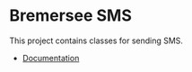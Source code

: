 # Bremersee SMS

This project contains classes for sending SMS.

- [Documentation](https://nexus.bremersee.org/repository/maven-sites/bremersee-sms/1.0.4-SNAPSHOT/index.html)
